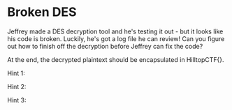 # Broken DES

Jeffrey made a DES decryption tool and he's testing it out - but it looks like his code is broken.
Luckily, he's got a log file he can review!
Can you figure out how to finish off the decryption before Jeffrey can fix the code?

At the end, the decrypted plaintext should be encapsulated in HilltopCTF{}.

Hint 1:

Hint 2:

Hint 3:
